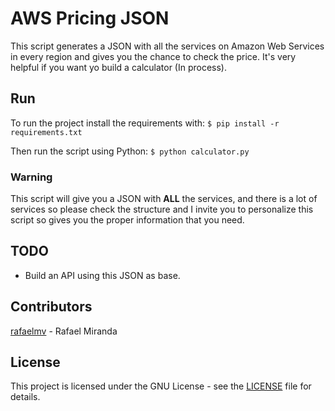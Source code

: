 # AWS Pricing JSON

This script generates a JSON with all the services on Amazon Web Services in every region and gives you the chance to check the price. It's very helpful if you want yo build a calculator (In process).

## Run
To run the project install the requirements with:
`$ pip install -r requirements.txt`

Then run the script using Python:
`$ python calculator.py`

### Warning
This script will give you a JSON with **ALL** the services, and there is a lot of services so please check the structure and I invite you to personalize this script so gives you the proper information that you need.


## TODO
* Build an API using this JSON as base.

## Contributors
[rafaelmv](https://github.com/rafaelmv) - Rafael Miranda

## License
This project is licensed under the GNU License - see the [LICENSE](LICENSE) file for details.